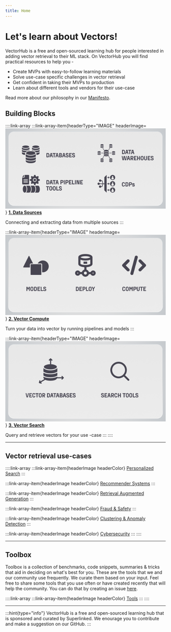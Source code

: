 ```yaml
---
title: Home
---
```


# Let's learn about Vectors!

VectorHub is a free and open-sourced learning hub for people interested in adding vector retrieval to their ML stack. On VectorHub you will find practical resources to help you -

* Create MVPs with easy-to-follow learning materials
* Solve use-case specific challenges in vector retrieval
* Get confident in taking their MVPs to production
* Learn about different tools and vendors for their use-case

Read more about our philosophy in our [Manifesto](manifesto.md).

## Building Blocks

::::link-array
:::link-array-item{headerType="IMAGE" headerImage=![Data sources cover image](assets/misc/home_data_sources.png)}
[**1. Data Sources**](building_blocks/data_sources/readme.md)

Connecting and extracting data from multiple sources
:::

:::link-array-item{headerType="IMAGE" headerImage=![Vector compute cover image](assets/misc/home_vector_compute.png)}
[**2. Vector Compute**](building_blocks/vector_compute/readme.md)

Turn your data into vector by running pipelines and models
:::

:::link-array-item{headerType="IMAGE" headerImage=![Vector search cover image](assets/misc/home_vector_search.png)}
[**3. Vector Search**](building_blocks/vector_search/readme.md)

Query and retrieve vectors for your use -case
:::
::::

***

## Vector retrieval use-cases

::::link-array
:::link-array-item{headerImage headerColor}
[Personalized Search](use_cases/personalized_search.md)
:::

:::link-array-item{headerImage headerColor}
[Recommender Systems](use_cases/recommender_systems.md)
:::

:::link-array-item{headerImage headerColor}
[Retrieval Augmented Generation](use_cases/retrieval_augmented_generation.md)
:::

:::link-array-item{headerImage headerColor}
[Fraud & Safety](use_cases/fraud_&_safety.md)
:::

:::link-array-item{headerImage headerColor}
[Clustering & Anomaly Detection](use_cases/clustering_&_anomaly_detection.md)
:::

:::link-array-item{headerImage headerColor}
[Cybersecurity](use_cases/cybersecurity.md)
:::
::::

***

## Toolbox

Toolbox is a collection of benchmarks, code snippets, summaries & tricks that aid in deciding on what's best for you. These are the tools that we and our community use frequently. We curate them based on your input. Feel free to share some tools that you use often or have created recently that will help the community. You can do that by creating an issue [here](https://github.com/superlinked/VectorHub/issues/new).

::::link-array
:::link-array-item{headerImage headerColor}
[Tools](tools/readme.md)
:::
::::

***

:::hint{type="info"}
VectorHub is a free and open-sourced learning hub that is sponsored and curated by Superlinked. We enourage you to contribute and make a suggestion on our GitHub.
:::
